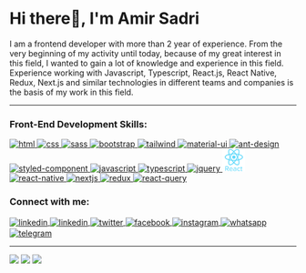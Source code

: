 # Hi there👋, I'm Amir Sadri

I am a frontend developer with more than 2 year of experience.
From the very beginning of my activity until today, because of my great interest in this field, I wanted to gain a lot of knowledge and experience in this field.
Experience working with Javascript, Typescript, React.js, React Native, Redux, Next.js and similar technologies in different teams and companies is the basis of my work in this field.


<hr />

<h3 align="left">Front-End Development Skills:</h3>
<p align="left">
  <a href="https://html.spec.whatwg.org/multipage" target="_blank">
    <img
      src="https://cdn.worldvectorlogo.com/logos/html-1.svg"
      alt="html"
      width="40"
      height="40"
    />
  </a>
  <a href="https://www.w3.org/Style/CSS/Overview.en.html" target="_blank">
    <img
      src="https://upload.wikimedia.org/wikipedia/commons/thumb/6/62/CSS3_logo.svg/800px-CSS3_logo.svg.png"
      alt="css"
      width="40"
      height="40"
    />
  </a>
  <a href="https://sass-lang.com" target="_blank">
    <img
      src="https://upload.wikimedia.org/wikipedia/commons/thumb/9/96/Sass_Logo_Color.svg/1280px-Sass_Logo_Color.svg.png"
      alt="sass"
      width="50"
      height="40"
    />
  </a>
  <a href="https://getbootstrap.com" target="_blank">
    <img
      src="https://upload.wikimedia.org/wikipedia/commons/thumb/b/b2/Bootstrap_logo.svg/512px-Bootstrap_logo.svg.png"
      alt="bootstrap"
      width="50"
      height="40"
    />
  </a>
  <a href="https://tailwindcss.com" target="_blank">
    <img
      src="https://upload.wikimedia.org/wikipedia/commons/thumb/d/d5/Tailwind_CSS_Logo.svg/2048px-Tailwind_CSS_Logo.svg.png"
      alt="tailwind"
      width="40"
      height="40"
    />
  </a>
  <a href="https://mui.com" target="_blank">
    <img
      src="https://mui.com/static/logo.png"
      alt="material-ui"
      width="40"
      height="40"
    />
  </a>
  <a href="https://ant.design" target="_blank">
    <img
      src="https://gw.alipayobjects.com/zos/rmsportal/rlpTLlbMzTNYuZGGCVYM.png"
      alt="ant-design"
      width="40"
      height="40"
    />
  </a>
  <a href="https://styled-components.com" target="_blank">
    <img
      src="https://www.daggala.com/static/228867c3668e439101821568a8a03b54/19ca5/sc.png"
      alt="styled-component"
      width="40"
      height="40"
    />
  </a>
  <a href="https://www.javascript.com" target="_blank">
    <img
      src="https://upload.wikimedia.org/wikipedia/commons/thumb/9/99/Unofficial_JavaScript_logo_2.svg/1024px-Unofficial_JavaScript_logo_2.svg.png"
      alt="javascript"
      width="40"
      height="40"
    />
  </a>
  <a href="https://www.typescriptlang.org" target="_blank">
    <img
      src="https://upload.wikimedia.org/wikipedia/commons/thumb/4/4c/Typescript_logo_2020.svg/1024px-Typescript_logo_2020.svg.png"
      alt="typescript"
      width="40"
      height="40"
    />
  </a>
  <a href="https://jquery.com" target="_blank">
    <img
      src="https://seeklogo.com/images/J/jquery-logo-CFE6ECE363-seeklogo.com.png"
      alt="jquery"
      width="40"
      height="40"
    />
  </a>
  <a href="https://reactjs.org" target="_blank">
    <img
      src="https://raw.githubusercontent.com/devicons/devicon/master/icons/react/react-original-wordmark.svg"
      alt="react"
      width="40"
      height="40"
    />
  </a>
  <a href="https://reactnative.dev" target="_blank">
    <img
      src="https://svgarchive.com/wp-content/uploads/react-native.svg"
      alt="react-native"
      width="45"
      height="43"
    />
  </a>
  <a href="https://nextjs.org" target="_blank">
    <img
      src="https://ui-lib.com/blog/wp-content/uploads/2021/12/nextjs-boilerplate-logo.png"
      alt="nextjs"
      width="40"
      height="40"
    />
  </a>
  <a href="https://redux.js.org" target="_blank">
    <img
      src="https://raw.githubusercontent.com/reduxjs/redux/master/logo/logo.png"
      alt="redux"
      width="40"
      height="40"
    />
  </a>
  <a href="https://react-query.tanstack.com" target="_blank">
    <img
      src="https://seeklogo.com/images/R/react-query-logo-1340EA4CE9-seeklogo.com.png"
      alt="react-query"
      width="40"
      height="40"
    />
  </a>
  <!---
  <a href="https://web.dev/progressive-web-apps" target="_blank">
    <img
      src="https://www.pinclipart.com/picdir/big/325-3253916_build-a-pwa-using-workbox-progressive-web-app.png"
      alt="pwa"
      width="50"
      height="40"
    />
  </a>
  --->
</p>

<!---
<h3 align="left">UI/UX Design Skills:</h3>
<p align="left">
  <a href="https://www.figma.com" target="_blank">
    <img
      src="https://upload.wikimedia.org/wikipedia/commons/3/33/Figma-logo.svg"
      alt="figma"
      width="40"
      height="40"
    />
  </a>
  <a href="http://www.adobe.com/products/photoshop.html" target="_blank">
    <img
      src="https://upload.wikimedia.org/wikipedia/commons/2/20/Photoshop_CC_icon.png"
      alt="adobe-photoshop"
      width="40"
      height="40"
    />
  </a>
</p> 
--->

<h3 align="left">Connect with me:</h3>
<p align="left">
  <a href="mailto:amirsadriofficial@gmail.com" target="_blank">
    <img
        align="center"
        src="https://1000logos.net/wp-content/uploads/2018/05/Gmail-Logo-2013.png"
        alt="linkedin"
        height="33"
        width="55"
    />
  </a>
  <a href="https://linkedin.com/in/amirsadriofficial" target="_blank">
    <img
        align="center"
        src="https://raw.githubusercontent.com/rahuldkjain/github-profile-readme-generator/master/src/images/icons/Social/linked-in-alt.svg"
        alt="linkedin"
        height="35"
        width="40"
    />
  </a>
  <a href="https://twitter.com/AmirSadrii" target="_blank">
    <img
      align="center"
      src="https://raw.githubusercontent.com/rahuldkjain/github-profile-readme-generator/master/src/images/icons/Social/twitter.svg"
      alt="twitter"
      height="35"
      width="40"
    />
  </a>
  <a href="https://www.facebook.com/profile.php?id=100058040100594" target="_blank">
    <img
        align="center"
        src="https://raw.githubusercontent.com/rahuldkjain/github-profile-readme-generator/master/src/images/icons/Social/facebook.svg"
        alt="facebook"
        height="35"
        width="40"
    />
  </a>
  <a href="https://instagram.com/amirsadriofficial" target="_blank">
    <img
        align="center"
        src="https://raw.githubusercontent.com/rahuldkjain/github-profile-readme-generator/master/src/images/icons/Social/instagram.svg"
        alt="instagram"
        height="35"
        width="40"
    />
  </a>
  <a href="https://wa.me/message/2AF3SX3XOBZEK1" target="_blank">
    <img
        align="center"
        src="https://raw.githubusercontent.com/rahuldkjain/github-profile-readme-generator/master/src/images/icons/Social/whatsapp.svg"
        alt="whatsapp"
        height="35"
        width="40"
    />
  </a>
  <a href="https://t.me/amirsadriofficial" target="_blank">
    <img
        align="center"
        src="https://cdn0.iconfinder.com/data/icons/social-media-2092/100/social-56-512.png"
        alt="telegram"
        height="40"
        width="40"
    />
  </a>
</p>

<hr /> 

<p>
  <img src="https://github-readme-stats.vercel.app/api?username=amirsadriofficial&show_icons=true&theme=tokyonight&hide_border=true" width="415">
  <img src="https://github-readme-streak-stats.herokuapp.com?user=amirsadriofficial&theme=tokyonight&hide_border=true" width="415">
  <img src="https://github-readme-stats.vercel.app/api/top-langs/?username=amirsadriofficial&theme=tokyonight&hide_border=true&layout=compact" width="415">
  <!--   
   <img src="https://github-readme-stats.vercel.app/api/pin/?username=amirsadriofficial&repo=Cryptocurrency-Exchange&theme=tokyonight&hide_border=true" width="415">
   -->
</p>
